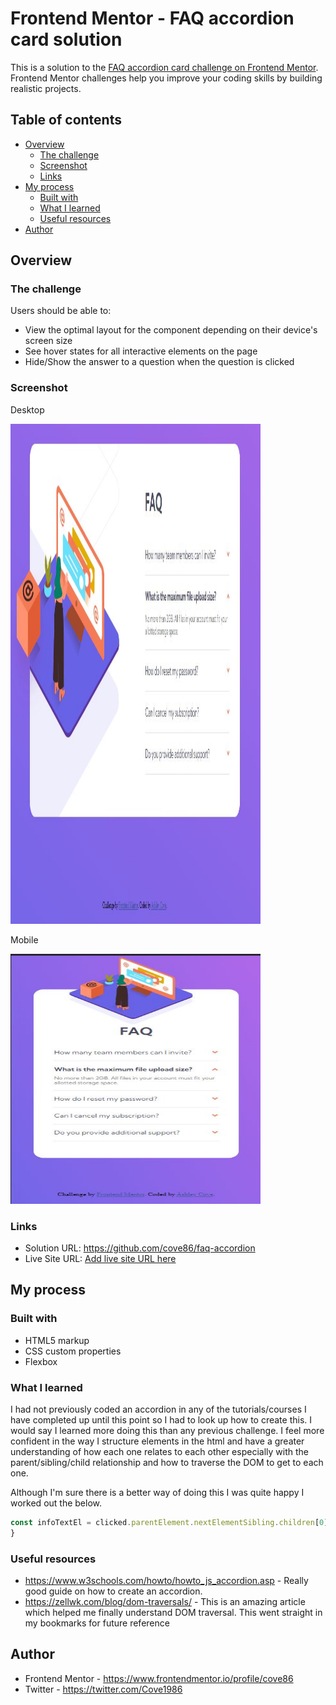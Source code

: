 # Frontend Mentor - FAQ accordion card solution

This is a solution to the [FAQ accordion card challenge on Frontend Mentor](https://www.frontendmentor.io/challenges/faq-accordion-card-XlyjD0Oam). Frontend Mentor challenges help you improve your coding skills by building realistic projects. 

## Table of contents

- [Overview](#overview)
  - [The challenge](#the-challenge)
  - [Screenshot](#screenshot)
  - [Links](#links)
- [My process](#my-process)
  - [Built with](#built-with)
  - [What I learned](#what-i-learned)
  - [Useful resources](#useful-resources)
- [Author](#author)

## Overview

### The challenge

Users should be able to:

- View the optimal layout for the component depending on their device's screen size
- See hover states for all interactive elements on the page
- Hide/Show the answer to a question when the question is clicked

### Screenshot

Desktop

<img src="/images/desktop-screenshot.JPG" width="400" height="800">

Mobile

<img src="/images/mobile-screenshot.JPG" width="400" height="400">

### Links

- Solution URL: https://github.com/cove86/faq-accordion
- Live Site URL: [Add live site URL here](https://your-live-site-url.com)

## My process

### Built with

- HTML5 markup
- CSS custom properties
- Flexbox


### What I learned

I had not previously coded an accordion in any of the tutorials/courses I have completed up until this point so I had to look up how to create this. I would say I learned more doing this than any previous challenge. I feel more confident in the way I structure elements in the html and have a greater understanding of how each one relates to each other especially with the parent/sibling/child relationship and how to traverse the DOM to get to each one.

Although I'm sure there is a better way of doing this I was quite happy I worked out the below.

```js
const infoTextEl = clicked.parentElement.nextElementSibling.children[0];
}
```

### Useful resources

- https://www.w3schools.com/howto/howto_js_accordion.asp - Really good guide on how to create an accordion.
- https://zellwk.com/blog/dom-traversals/ - This is an amazing article which helped me finally understand DOM traversal. This went straight in my bookmarks for future reference

## Author

- Frontend Mentor - https://www.frontendmentor.io/profile/cove86
- Twitter - https://twitter.com/Cove1986

